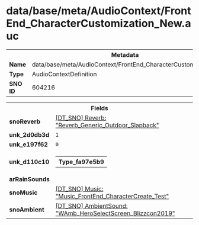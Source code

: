 <h1>data/base/meta/AudioContext/FrontEnd_CharacterCustomization_New.auc</h1><table><tr><th colspan="100%">Metadata</th></tr><tr><td><b>Name</b></td><td>data/base/meta/AudioContext/FrontEnd_CharacterCustomization_New.auc</td></tr><tr><td><b>Type</b></td><td>AudioContextDefinition</td></tr><tr><td><b>SNO ID</b></td><td>604216</td></tr></table>

<table><tr><th colspan="100%">Fields</th></tr><tr><td><b>snoReverb</b></td><td><a href="..\Reverb\Reverb_Generic_Outdoor_Slapback.rev">[DT_SNO] Reverb: "Reverb_Generic_Outdoor_Slapback"</a></td></tr><tr><td><b>unk_2d0db3d</b></td><td><code>1</code></td></tr><tr><td><b>unk_e197f62</b></td><td><code>0</code></td></tr><tr><td><b>unk_d110c10</b></td><td><table><tr><th colspan="100%">Type_fa97e5b9</th></tr></table>

</td></tr><tr><td><b>arRainSounds</b></td><td></td></tr><tr><td><b>snoMusic</b></td><td><a href="..\Music\Music_FrontEnd_CharacterCreate_Test.mus">[DT_SNO] Music: "Music_FrontEnd_CharacterCreate_Test"</a></td></tr><tr><td><b>snoAmbient</b></td><td><a href="..\AmbientSound\WAmb_HeroSelectScreen_Blizzcon2019.ams">[DT_SNO] AmbientSound: "WAmb_HeroSelectScreen_Blizzcon2019"</a></td></tr></table>

